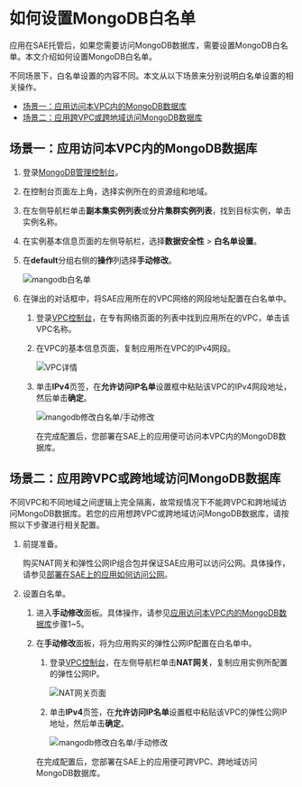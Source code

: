 # 如何设置MongoDB白名单

应用在SAE托管后，如果您需要访问MongoDB数据库，需要设置MongoDB白名单。本文介绍如何设置MongoDB白名单。

不同场景下，白名单设置的内容不同。本文从以下场景来分别说明白名单设置的相关操作。

-   [场景一：应用访问本VPC内的MongoDB数据库](#section_vwv_u7o_gmg)
-   [场景二：应用跨VPC或跨地域访问MongoDB数据库](#section_c5x_y9m_a4m)

## 场景一：应用访问本VPC内的MongoDB数据库

1.  登录[MongoDB管理控制台](https://mongodb.console.aliyun.com/)。

2.  在控制台页面左上角，选择实例所在的资源组和地域。

3.  在左侧导航栏单击**副本集实例列表**或**分片集群实例列表**，找到目标实例，单击实例名称。

4.  在实例基本信息页面的左侧导航栏，选择**数据安全性** \> **白名单设置**。

5.  在**default**分组右侧的**操作**列选择**手动修改**。

    ![mangodb白名单](https://static-aliyun-doc.oss-accelerate.aliyuncs.com/assets/img/zh-CN/9523933261/p53799.png)

6.  在弹出的对话框中，将SAE应用所在的VPC网络的网段地址配置在白名单中。

    1.  登录[VPC控制台](https://vpc.console.aliyun.com/)，在专有网络页面的列表中找到应用所在的VPC，单击该VPC名称。

    2.  在VPC的基本信息页面，复制应用所在VPC的IPv4网段。

        ![VPC详情](https://static-aliyun-doc.oss-accelerate.aliyuncs.com/assets/img/zh-CN/8501516261/p53768.png)

    3.  单击**IPv4**页签，在**允许访问IP名单**设置框中粘贴该VPC的IPv4网段地址，然后单击**确定**。

        ![mangodb修改白名单/手动修改](https://static-aliyun-doc.oss-accelerate.aliyuncs.com/assets/img/zh-CN/8501516261/p53801.png)

        在完成配置后，您部署在SAE上的应用便可访问本VPC内的MongoDB数据库。


## 场景二：应用跨VPC或跨地域访问MongoDB数据库

不同VPC和不同地域之间逻辑上完全隔离，故常规情况下不能跨VPC和跨地域访问MongoDB数据库。若您的应用想跨VPC或跨地域访问MongoDB数据库，请按照以下步骤进行相关配置。

1.  前提准备。

    购买NAT网关和弹性公网IP组合包并保证SAE应用可以访问公网。具体操作，请参见[部署在SAE上的应用如何访问公网](/cn.zh-CN/最佳实践/应用访问公网/部署在SAE上的应用如何访问公网.md)。

2.  设置白名单。

    1.  进入**手动修改**面板。具体操作，请参见[应用访问本VPC内的MongoDB数据库](#section_vwv_u7o_gmg)步骤1~5。

    2.  在**手动修改**面板，将为应用购买的弹性公网IP配置在白名单中。

        1.  登录[VPC控制台](https://vpc.console.aliyun.com/)，在左侧导航栏单击**NAT网关**，复制应用实例所配置的弹性公网IP。

            ![NAT网关页面](https://static-aliyun-doc.oss-accelerate.aliyuncs.com/assets/img/zh-CN/9523933261/p96439.png)

        2.  单击**IPv4**页签，在**允许访问IP名单**设置框中粘贴该VPC的弹性公网IP地址，然后单击**确定**。

            ![mangodb修改白名单/手动修改](https://static-aliyun-doc.oss-accelerate.aliyuncs.com/assets/img/zh-CN/8501516261/p53801.png)

        在完成配置后，您部署在SAE上的应用便可跨VPC、跨地域访问MongoDB数据库。


